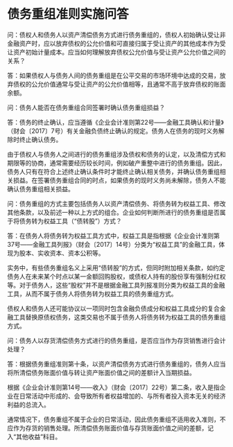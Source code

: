 # 债务重组准则实施问答

问：债权人和债务人以资产清偿债务方式进行债务重组的，债权人初始确认受让非金融资产时，应以放弃债权的公允价值和可直接归属于受让资产的其他成本作为受让资产初始计量成本。应当如何理解放弃债权公允价值与受让资产公允价值之间的关系？

答：如果债权人与债务人间的债务重组是在公平交易的市场环境中达成的交易，放弃债权的公允价值通常与受让资产的公允价值相等，且通常不高于放弃债权的账面余额。

问：债务人能否在债务重组合同签署时确认债务重组损益？

答：债务的终止确认，应当遵循《企业会计准则第22号——金融工具确认和计量》（财会〔2017〕7号）有关金融负债终止确认的规定。债务人在债务的现时义务解除时终止确认债务。

由于债权人与债务人之间进行的债务重组涉及债权和债务的认定，以及清偿方式和期限等的协商，通常需要经历较长时间，例如破产重整中进行的债务重组。因此，债务人只有在符合上述终止确认条件时才能终止确认相关债务，并确认债务重组相关损益。在签署债务重组合同的时点，如果债务的现时义务尚未解除，债务人不能确认债务重组相关损益。

问：债务重组的方式主要包括债务人以资产清偿债务、将债务转为权益工具、修改其他条款，以及前述一种以上方式的组合。企业如何判断所进行的债务重组是否属于将债务转为权益工具（“债转股”）方式？

答：在债务人将债务转为权益工具方式中，权益工具是指根据《企业会计准则第37号——金融工具列报》（财会〔2017〕14号）分类为“权益工具”的金融工具，体现为股本、实收资本、资本公积等。

实务中，有些债务重组名义上采用“债转股”的方式，但同时附加相关条款，如约定债务人在未来某个时点以某一金额回购股权，或债权人持有的股份享有强制分红权等。对于债务人，这些“股权”并不是根据金融工具列报准则分类为权益工具的金融工具，从而不属于债务人将债务转为权益工具的债务重组方式。

债权人和债务人还可能协议以一项同时包含金融负债成分和权益工具成分的复合金融工具替换原债权债务，这类交易也不属于债务人将债务转为权益工具的债务重组方式。

问：债务人以存货清偿债务方式进行的债务重组，是否应当作为存货销售进行会计处理？

答：根据债务重组准则第十条，以资产清偿债务方式进行债务重组的，债务人应当将所清偿债务账面价值与转让资产账面价值之间的差额计入当期损益。

根据《企业会计准则第14号——收入》（财会〔2017〕22号）第二条，收入是指企业在日常活动中形成的、会导致所有者权益增加的、与所有者投入资本无关的经济利益的总流入。

通常情况下，债务重组不属于企业的日常活动，因此债务重组不适用收入准则，不应作为存货的销售处理。所清偿债务账面价值与存货账面价值之间的差额，记入“其他收益”科目。